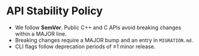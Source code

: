 # API Stability Policy
- We follow **SemVer**. Public C++ and C APIs avoid breaking changes within a MAJOR line.
- Breaking changes require a MAJOR bump and an entry in `MIGRATION.md`.
- CLI flags follow deprecation periods of ≥1 minor release.
